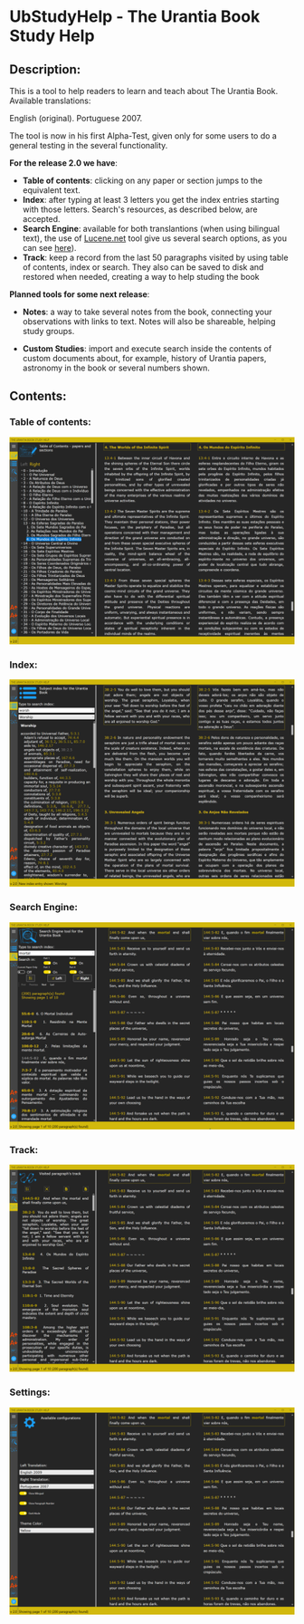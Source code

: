 # UbStudyHelp - The Urantia Book Study Help


## Description:



This is a tool to help readers to learn and teach about The Urantia Book. Available translations:

English (original).
Portuguese 2007.

The tool is now in his first Alpha-Test, given only for some users to do a general testing in the several functionality. 


**For the release 2.0 we have**:

- **Table of contents**: clicking on any paper or section jumps to the equivalent text.
- **Index**: after typing at least 3 letters you get the index entries starting with those letters. Search's resources, as described below, are accepted.
- **Search Engine**: available for both translantions (when using bilingual text), the use of <a href="https://lucenenet.apache.org/" target="_blank">Lucene.net</a> tool give us several search options, as you can see [here](UbStudyHelpCore/UbStudyHelp/Pages/help.md)).  
- **Track**: keep a record from the last 50 paragraphs visited by using table of contents, index or search. They also can be saved to disk and restored when needed, creating a way to help studing the book

**Planned tools for some next release**:

- **Notes**: a way to take several notes from the book, connecting your observations with links to text. Notes will also be shareable, helping study groups.

- **Custom Studies**: import and execute search inside the contents of custom documents about, for example, history of Urantia papers, astronomy in the book or several numbers shown.


## Contents:



### Table of contents:

![show_toc](Images/show_toc.png)



### Index:

![show_index](Images/show_index.png)


### Search Engine:

![show_search](Images/show_search.png)



### Track:

![show_track](Images/show_track.png)



### Settings:

![show_settings](Images/show_settings.png)
